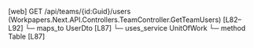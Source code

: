 [web] GET /api/teams/{id:Guid}/users  (Workpapers.Next.API.Controllers.TeamController.GetTeamUsers)  [L82–L92]
  └─ maps_to UserDto [L87]
  └─ uses_service UnitOfWork
    └─ method Table [L87]

